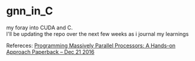 # gnn_in_C
my foray into CUDA and C.\
I'll be updating the repo over the next few weeks as i journal my learnings

Refereces:
[Programming Massively Parallel Processors: A Hands-on Approach Paperback – Dec 21 2016](https://www.amazon.ca/Programming-Massively-Parallel-Processors-Hands/dp/0128119861)

